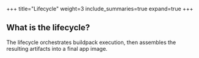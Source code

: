 +++
title="Lifecycle"
weight=3
include_summaries=true
expand=true
+++

## What is the lifecycle?

The lifecycle orchestrates buildpack execution, then assembles the resulting artifacts into a final app image.

<!--more-->
